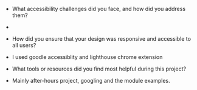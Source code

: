 - What accessibility challenges did you face, and how did you address them?
* 
- How did you ensure that your design was responsive and accessible to all users?
* I used goodle accessiblity and lighthouse chrome extension
- What tools or resources did you find most helpful during this project?
* Mainly after-hours project, googling and the module examples.
